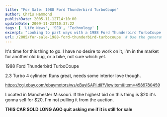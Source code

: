 ```yaml
---
title: "For Sale: 1988 Ford Thunderbird TurboCoupe"
author: Chris Hammond
publishDate: 2005-11-12T14:10:00
updateDate: 2009-11-23T10:37:22
tags: [ 'Life News', 'SEO', 'Technology' ]
excerpt: "Looking to part ways with a 1988 Ford Thunderbird TurboCoupe! Great condition, needs interior work. Check it out on eBay Motors! #FordThunderbird #TurboCoupe"
url: /2005/for-sale-1988-ford-thunderbird-turbocoupe  # Use the generated URL with year
---
```

<p>It's time for this thing to go. I have no desire to work on it, I'm in the market for another old bug, or a bike, not sure which yet.</p> <p>1988 Ford Thunderbird TurboCoupe</p> <p>2.3 Turbo 4 cylinder. Runs great, needs some interior love though.</p> <p><a target="_blank" href="https://cgi.ebay.com/ebaymotors/ws/eBayISAPI.dll?ViewItem&amp;item=4589780459"><font size="2">https://cgi.ebay.com/ebaymotors/ws/eBayISAPI.dll?ViewItem&amp;item=4589780459</font></a></p> <p>Located in Manchester Missouri. If the highest bid on this thing is $20 it's gonna sell for $20, I'm not pulling it from the auction.</p> <p><strong>THIS CAR SOLD LONG AGO quit asking me if it is still for sale</strong></p>

